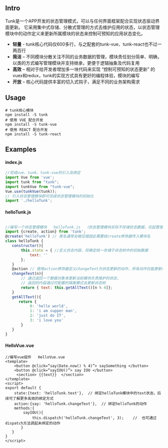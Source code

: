 ## Intro
Tunk是一个APP开发的状态管理模式，可以与任何界面框架配合实现状态驱动界面更新。
它采用集中式存储、分散式管理的方式去维护应用的状态，以状态管理模块中的动作定义来更新所属模块的状态来控制可预知的应用状态变化。
* **轻量**  -  tunk核心代码仅600多行，与之配套的tunk-vue、tunk-react也不过一两百行
* **简洁**  –  不同模块分散关注不同的业务数据的管理，模块责任划分简单、明确，以类的方式编写管理模块并支持继承，更便于逻辑抽象及代码复用
* **高效**  –  相对于给开发者增加多一块代码来实现 “控制可预知的状态更新” 的vuex和redux，tunk的实现方式具有更好的编程体验，模块的编写
* **开放**  –  核心代码提供丰富的切入式钩子，满足不同的业务架构需求


## 

## Usage
````shell
# tunk核心模块
npm install -S tunk
# 使用 VUE 配合开发
npm install -S tunk-vue
# 使用 REACT 配合开发
npm install -S tunk-react
````

## Examples

#### index.js
````javascript
//完成vue、tunk、tunk-vue的引入及绑定
import Vue from 'vue';
import tunk from "tunk";
import tunkVue from "tunk-vue";
Vue.use(tunkVue(tunk));
// 引入状态管理模块即可完成状态管理模块的初始化
import './helloTunk';
 ````
 
 #### helloTunk.js
 ````javascript
 
//编写一个状态管理模块   helloTunk.js  （状态管理模块实际不存储状态数据，仅起管理作用）
import {create, action} from 'tunk';
@create('helloTunk') // 类名通常会被压缩因此需要给create修饰器传入模块名
class helloTunk {
    constructor(){ 
        this.state = { //定义状态内容，将确定统一存储于状态树中的初始数据
            text: ''
        };
    }
    @action // 使用action修饰器定义changeText为状态更新的动作，所有动作仅能更新所属模块的状态
    changeText(n){
        // 通过返回一个数据对象来更新当前模块负责维护的状态，
        // 返回的内容通过可配置的隔离模式去更新状态树
        return { text: this.getAllText()[n % 4]};  
    }
    getAllText(){
       return {
            0: 'hello world',
            1: 'i am supper man',
            2: 'just do IT',
            3: 'i love you'
        }
    }
}
````

#### HelloVue.vue
````vue
//编写vue组件   HelloVue.vue
<template>
    <button @click=“say(Date.now() % 4)”> saySomething </button>
    <button @click=“sayIOU()”> say IOU </button>
     <section> {{text}}  </section>
</template>
<script>
export default {
    state:{text: 'helloTunk.text'},  // 绑定helloTunk模块中的text状态，后续可了解更多高效的绑定方式
    action:{say: 'helloTunk.changeText'},  // 绑定helloTunk的动作
    methods:{
        sayIOU(){
            this.dispatch('helloTunk.changeText', 3);    //  也可通过dispatch方法调起未绑定的动作
       }
   }
}
</script>
````








